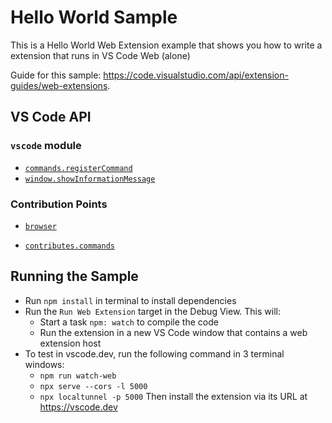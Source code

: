 # Hello World Sample

This is a Hello World Web Extension example that shows you how to write a extension that runs in VS Code Web (alone)

Guide for this sample: https://code.visualstudio.com/api/extension-guides/web-extensions.


## VS Code API

### `vscode` module

- [`commands.registerCommand`](https://code.visualstudio.com/api/references/vscode-api#commands.registerCommand)
- [`window.showInformationMessage`](https://code.visualstudio.com/api/references/vscode-api#window.showInformationMessage)

### Contribution Points

- [`browser`](https://code.visualstudio.com/api/references/extension-manifest)

- [`contributes.commands`](https://code.visualstudio.com/api/references/contribution-points#contributes.commands)

## Running the Sample

- Run `npm install` in terminal to install dependencies
- Run the `Run Web Extension` target in the Debug View. This will:
	- Start a task `npm: watch` to compile the code
	- Run the extension in a new VS Code window that contains a web extension host
- To test in vscode.dev, run the following command in 3 terminal windows:
	- `npm run watch-web`
	- `npx serve --cors -l 5000`
	- `npx localtunnel -p 5000`
	Then install the extension via its URL at https://vscode.dev

